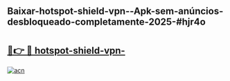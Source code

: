 ## Baixar-hotspot-shield-vpn--Apk-sem-anúncios-desbloqueado-completamente-2025-#hjr4o

# <h2><a href="https://ainizakaria.my?title=hotspot-shield-vpn-&ref=20M">🔗👉 🔴 hotspot-shield-vpn-</a></h2>

[![acn](https://github.com/user-attachments/assets/0f9c940e-d8b0-45ae-aac7-cd30a18b3e1c)](https://ainizakaria.my?title=hotspot-shield-vpn-&ref=20M)


